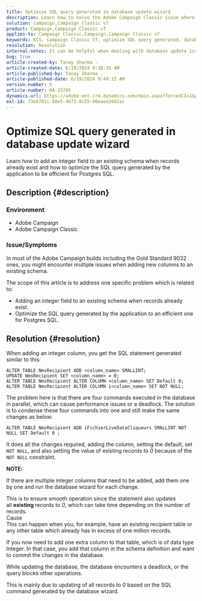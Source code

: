 ```yaml
---
title: Optimize SQL query generated in database update wizard
description: Learn how to solve the Adobe Campaign Classic issue where new columns need to be added to an existing schema.
solution: Campaign,Campaign Classic v7
product: Campaign,Campaign Classic v7
applies-to: Campaign Classic,Campaign,Campaign Classic v7
keywords: KCS, Campaign Classic V7, optimize SQL query generated, database update wizard
resolution: Resolution
internal-notes: It can be helpful when dealing with database update issues with big tables
bug: true
article-created-by: Tanay Sharma .
article-created-date: 6/19/2024 9:38:25 AM
article-published-by: Tanay Sharma .
article-published-date: 6/19/2024 9:49:12 AM
version-number: 5
article-number: KA-15785
dynamics-url: https://adobe-ent.crm.dynamics.com/main.aspx?forceUCI=1&pagetype=entityrecord&etn=knowledgearticle&id=533de7a7-1f2e-ef11-840b-6045bd0065b6
exl-id: 73e8701c-88e5-4b73-8c55-90eaee26d2ac
---
```

# Optimize SQL query generated in database update wizard


Learn how to add an integer field to an existing schema when records already exist and how to optimize the SQL query generated by the application to be efficient for Postgres SQL.

## Description {#description}


### <b>Environment</b>

- Adobe Campaign
- Adobe Campaign Classic


### Issue/Symptoms

In most of the Adobe Campaign builds including the Gold Standard 9032 ones, you might encounter multiple issues when adding new columns to an existing schema.

 The scope of this article is to address one specific problem which is related to:

- Adding an integer field to an existing schema when records already exist.
- Optimize the SQL query generated by the application to an efficient one for Postgres SQL.



## Resolution {#resolution}


When adding an integer column, you get the SQL statement generated similar to this:


```
ALTER TABLE NmsRecipient ADD <column_name> SMALLINT;
UPDATE NmsRecipient SET <column_name> = 0;
ALTER TABLE NmsRecipient ALTER COLUMN <column_name> SET Default 0;
ALTER TABLE NmsRecipient ALTER COLUMN i<column_name> SET NOT NULL;
```


The problem here is that there are four commands executed in the database in parallel, which can cause performance issues or a deadlock.
The solution is to condense these four commands into one and still make the same changes as below:


```
ALTER TABLE NmsRecipient ADD iFichierLiveDataCliqueurs SMALLINT NOT NULL SET Default 0 ;
```


It does all the changes required, adding the column, setting the default, set `NOT NULL`, and also setting the value of existing records to *0* because of the `NOT NULL` constraint.

<b>NOTE:</b>

If there are multiple integer columns that need to be added, add them one by one and run the database wizard for each change.

This is to ensure smooth operation since the statement also updates all <b>existing </b>records to *0*, which can take time depending on the number of records.
<br>Cause<br>
This can happen when you, for example, have an existing recipient table or any other table which already has in excess of one million records.

If you now need to add one extra column to that table, which is of data type Integer. In that case, you add that column in the schema definition and want to commit the changes in the database.

While updating the database, the database encounters a deadlock, or the query blocks other operations.

This is mainly due to updating of all records to *0* based on the SQL command generated by the database wizard.
